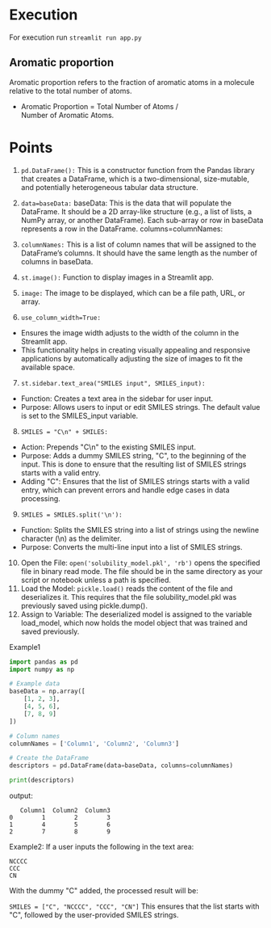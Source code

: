 # Execution
For execution run `streamlit run app.py`

## Aromatic proportion

Aromatic proportion refers to the fraction of aromatic atoms in a molecule relative to the total number of atoms. 
* Aromatic Proportion = Total Number of Atoms / Number of Aromatic Atoms.
​

# Points
1. `pd.DataFrame():` This is a constructor function from the Pandas library that creates a DataFrame, which is a two-dimensional, size-mutable, and potentially heterogeneous tabular data structure.

2. `data=baseData:` baseData: This is the data that will populate the DataFrame. It should be a 2D array-like structure (e.g., a list of lists, a NumPy array, or another DataFrame). Each sub-array or row in baseData represents a row in the DataFrame.
columns=columnNames:

3. `columnNames:` This is a list of column names that will be assigned to the DataFrame’s columns. It should have the same length as the number of columns in baseData.


4. `st.image():` Function to display images in a Streamlit app.
5. `image:` The image to be displayed, which can be a file path, URL, or array.
6. `use_column_width=True:` 
* Ensures the image width adjusts to the width of the column in the Streamlit app.
* This functionality helps in creating visually appealing and responsive applications by automatically adjusting the size of images to fit the available space.


7. `st.sidebar.text_area("SMILES input", SMILES_input):` 
* Function: Creates a text area in the sidebar for user input.
* Purpose: Allows users to input or edit SMILES strings. The default value is set to the SMILES_input variable.
8. `SMILES = "C\n" + SMILES:` 
* Action: Prepends "C\n" to the existing SMILES input.
* Purpose: Adds a dummy SMILES string, "C", to the beginning of the input. This is done to ensure that the resulting list of SMILES strings starts with a valid entry.
* Adding "C": Ensures that the list of SMILES strings starts with a valid entry, which can prevent errors and handle edge cases in data processing.
9. `SMILES = SMILES.split('\n'):` 
* Function: Splits the SMILES string into a list of strings using the newline character (\n) as the delimiter.
* Purpose: Converts the multi-line input into a list of SMILES strings.


10. Open the File: `open('solubility_model.pkl', 'rb')` opens the specified file in binary read mode. The file should be in the same directory as your script or notebook unless a path is specified.
11. Load the Model: `pickle.load()` reads the content of the file and deserializes it. This requires that the file solubility_model.pkl was previously saved using pickle.dump().
12. Assign to Variable: The deserialized model is assigned to the variable load_model, which now holds the model object that was trained and saved previously.

Example1
```python
import pandas as pd
import numpy as np

# Example data
baseData = np.array([
    [1, 2, 3],
    [4, 5, 6],
    [7, 8, 9]
])

# Column names
columnNames = ['Column1', 'Column2', 'Column3']

# Create the DataFrame
descriptors = pd.DataFrame(data=baseData, columns=columnNames)

print(descriptors)
```
output:
```
   Column1  Column2  Column3
0        1        2        3
1        4        5        6
2        7        8        9
```


Example2: 
If a user inputs the following in the text area:

```
NCCCC
CCC
CN
```
With the dummy "C" added, the processed result will be:

`SMILES = ["C", "NCCCC", "CCC", "CN"]`
This ensures that the list starts with "C", followed by the user-provided SMILES strings.


